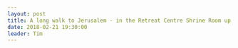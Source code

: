 ```yaml
---
layout: post
title: A long walk to Jerusalem - in the Retreat Centre Shrine Room up the ramp beside the Bodhinyana Hall
date: 2018-02-21 19:30:00
leader: Tim 
---
```

